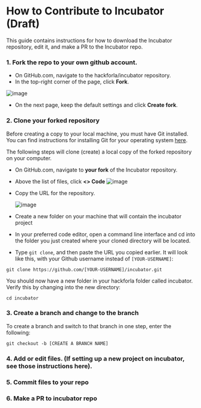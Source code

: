# How to Contribute to Incubator (Draft)

This guide contains instructions for how to download the Incubator repository, edit it, and make a PR to the Incubator repo.

### 1. Fork the repo to your own github account.
- On GitHub.com, navigate to the hackforla/incubator repository.
- In the top-right corner of the page, click **Fork**.

![image](https://github.com/hackforla/incubator/assets/62266977/a179728b-3880-4caa-b49a-64cb71fd7773)

- On the next page, keep the default settings and click **Create fork**.

### 2. Clone your forked repository
Before creating a copy to your local machine, you must have Git installed. You can find instructions for installing Git for your operating system [here](https://git-scm.com/book/en/v2/Getting-Started-Installing-Git).

The following steps will clone (create) a local copy of the forked repository on your computer.
- On GitHub.com, navigate to **your fork** of the Incubator repository.
- Above the list of files, click **<> Code**
    ![image](https://github.com/hackforla/incubator/assets/62266977/9c4e6a70-bc09-4231-a4ed-2e34d7128249)

 
- Copy the URL for the repository.
 
    ![image](https://github.com/hackforla/incubator/assets/62266977/f828bd39-0d5f-4add-8398-2ae6f6a74320)

- Create a new folder on your machine that will contain the incubator project
- In your preferred code editor, open a command line interface and cd into the folder you just created where your cloned directory will be located.
- Type ```git clone```, and then paste the URL you copied earlier. It will look like this, with your Github username instead of ```[YOUR-USERNAME]```:

``` git clone https://github.com/[YOUR-USERNAME]/incubator.git ```
  
You should now have a new folder in your hackforla folder called incubator. Verify this by changing into the new directory:

```cd incubator```

### 3. Create a branch and change to the branch

To create a branch and switch to that branch in one step, enter the following:
   ```
   git checkout -b [CREATE A BRANCH NAME]

   ```

### 4. Add or edit files. (If setting up a new project on incubator, see those instructions here).

### 5. Commit files to your repo

### 6. Make a PR to incubator repo
